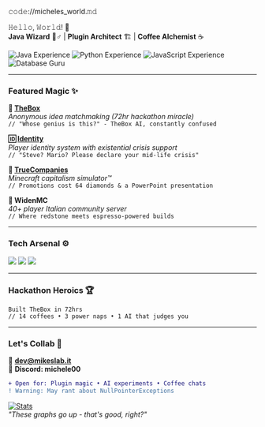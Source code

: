 𝚌𝚘𝚍𝚎://micheles_world.𝚖𝚍

𝙷𝚎𝚕𝚕𝚘, 𝚆𝚘𝚛𝚕𝚍! 👾  
**Java Wizard** 🧙♂️ | **Plugin Architect** 🏗️ | **Coffee Alchemist** ☕

![Java Experience](https://img.shields.io/badge/Java-6+_Years-007396?logo=openjdk)
![Python Experience](https://img.shields.io/badge/Python-2+_Years-007396?logo=python)
![JavaScript Experience](https://img.shields.io/badge/JavaScript-1.5+_Years-F7DF1E?logo=javascript)
![Database Guru](https://img.shields.io/badge/DBs-MySQL,_MongoDB,_SQLite-47A248)

---

### **Featured Magic** ✨

**🔐 [TheBox](https://thebox.mikeslab.it)**  
_Anonymous idea matchmaking (72hr hackathon miracle)_  
`// "Whose genius is this?" - TheBox AI, constantly confused`

**🆔 [Identity](https://github.com/MichealAPI/Identity)**  
_Player identity system with existential crisis support_  
`// "Steve? Mario? Please declare your mid-life crisis"`

**🏢 [TrueCompanies](https://github.com/MichealAPI/TrueCompanies)**  
_Minecraft capitalism simulator™_  
`// Promotions cost 64 diamonds & a PowerPoint presentation`

**🤌 WidenMC**  
_40+ player Italian community server_  
`// Where redstone meets espresso-powered builds`

---

### **Tech Arsenal** ⚙️
![](https://img.shields.io/badge/Backend-Java,_Python-007396)
![](https://img.shields.io/badge/Cloud-AWS,_Digital_Ocean-232F3E)
![](https://img.shields.io/badge/Tools-IntelliJ,_Docker...-2496ED)

---

### **Hackathon Heroics** 🏆
`Built TheBox in 72hrs`  
`// 14 coffees • 3 power naps • 1 AI that judges you`

---

### **Let's Collab** 🤝
📧 **dev@mikeslab.it**  
💬 **Discord: michele00**  

```diff
+ Open for: Plugin magic • AI experiments • Coffee chats
! Warning: May rant about NullPointerExceptions
```

[![Stats](https://github-readme-stats.vercel.app/api?username=MichealAPI&show_icons=true&theme=merko)](https://github.com/MichealAPI)  
*"These graphs go up - that's good, right?"*
